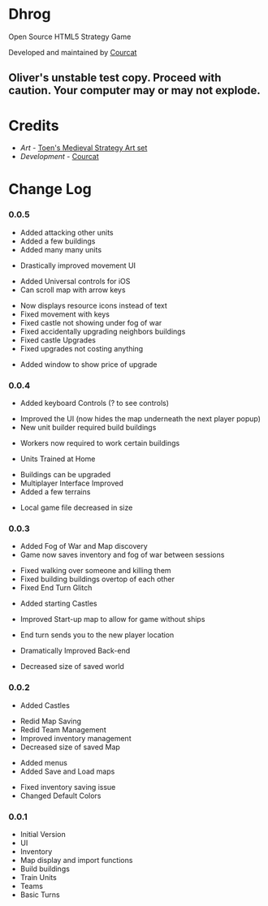 # Dhrog
Open Source HTML5 Strategy Game

Developed and maintained by [Courcat](https://courcat.com)

## Oliver's unstable test copy. Proceed with caution. Your computer may or may not explode.

# Credits
+ *Art* - [Toen's Medieval Strategy Art set](https://toen.itch.io/toens-medieval-strategy)
+ *Development* - [Courcat](https://github.com/courcat)

# Change Log

### 0.0.5
+ Added attacking other units
+ Added a few buildings
+ Added many many units
* Drastically improved movement UI
+ Added Universal controls for iOS
+ Can scroll map with arrow keys

* Now displays resource icons instead of text
* Fixed movement with keys
* Fixed castle not showing under fog of war
* Fixed accidentally upgrading neighbors buildings
* Fixed castle Upgrades
* Fixed upgrades not costing anything
+ Added window to show price of upgrade

### 0.0.4
+ Added keyboard Controls (? to see controls)
* Improved the UI  (now hides the map underneath the next player popup)
* New unit builder required build buildings
+ Workers now required to work certain buildings
* Units Trained at Home
+ Buildings can be upgraded
+ Multiplayer Interface Improved
+ Added a few terrains
* Local game file decreased in size

### 0.0.3
+ Added Fog of War and Map discovery
+ Game now saves inventory and fog of war between sessions
* Fixed walking over someone and killing them
* Fixed building buildings overtop of each other
* Fixed End Turn Glitch
+ Added starting Castles
* Improved Start-up map to allow for game without ships
* End turn sends you to the new player location

* Dramatically Improved Back-end
* Decreased size of saved world

### 0.0.2
+ Added Castles
* Redid Map Saving
* Redid Team Management
* Improved inventory management
* Decreased size of saved Map
+ Added menus
+ Added Save and Load maps
* Fixed inventory saving issue
* Changed Default Colors

### 0.0.1
+ Initial Version
+ UI
+ Inventory
+ Map display and import functions
+ Build buildings
+ Train Units
+ Teams
+ Basic Turns
